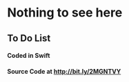 # Nothing to see here

## To Do List

#### Coded in Swift

#### Source Code at http://bit.ly/2MGNTVY